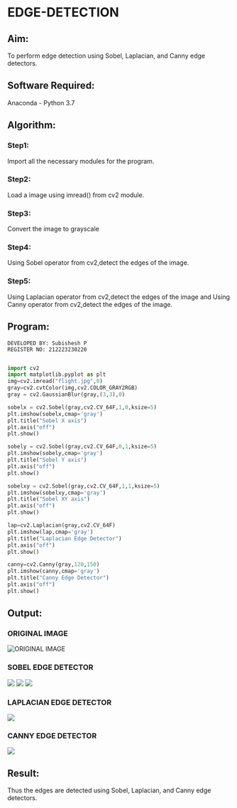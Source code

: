 # EDGE-DETECTION
## Aim:
To perform edge detection using Sobel, Laplacian, and Canny edge detectors.

## Software Required:
Anaconda - Python 3.7

## Algorithm:
### Step1:
Import all the necessary modules for the program.

### Step2:
Load a image using imread() from cv2 module.

### Step3:
Convert the image to grayscale

### Step4:
Using Sobel operator from cv2,detect the edges of the image.

### Step5:
Using Laplacian operator from cv2,detect the edges of the image and Using Canny operator from cv2,detect the edges of the image.

## Program:
```
DEVELOPED BY: Subishesh P
REGISTER NO: 212223230220
```
```python

import cv2
import matplotlib.pyplot as plt
img=cv2.imread("flight.jpg",0)
gray=cv2.cvtColor(img,cv2.COLOR_GRAY2RGB)
gray = cv2.GaussianBlur(gray,(3,3),0)

sobelx = cv2.Sobel(gray,cv2.CV_64F,1,0,ksize=5)
plt.imshow(sobelx,cmap='gray')
plt.title("Sobel X axis")
plt.axis("off")
plt.show()

sobely = cv2.Sobel(gray,cv2.CV_64F,0,1,ksize=5)
plt.imshow(sobely,cmap='gray')
plt.title("Sobel Y axis")
plt.axis("off")
plt.show()

sobelxy = cv2.Sobel(gray,cv2.CV_64F,1,1,ksize=5)
plt.imshow(sobelxy,cmap='gray')
plt.title("Sobel XY axis")
plt.axis("off")
plt.show()

lap=cv2.Laplacian(gray,cv2.CV_64F)
plt.imshow(lap,cmap='gray')
plt.title("Laplacian Edge Detector")
plt.axis("off")
plt.show()

canny=cv2.Canny(gray,120,150)
plt.imshow(canny,cmap='gray')
plt.title("Canny Edge Detector")
plt.axis("off")
plt.show()
```
## Output:
### ORIGINAL IMAGE
![ORIGINAL IMAGE](sunset.jpg)
### SOBEL EDGE DETECTOR
<img src = "1.png">

<img src = "2.png">

<img src = "3.png">

### LAPLACIAN EDGE DETECTOR
<img src = "4.png">

### CANNY EDGE DETECTOR
<img src = "5.png">

## Result:
Thus the edges are detected using Sobel, Laplacian, and Canny edge detectors.
